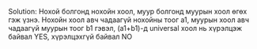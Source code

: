 Solution: Нохой болгонд нохойн хоол, муур болгонд муурын хоол өгөх гэж үзнэ. Нохойн хоол авч чадаагүй нохойны тоог a1, муурын хоол авч чадаагүй муурын тоог b1 гэвэл, (a1+b1)-д universal хоол нь хүрэлцэж байвал YES, хүрэлцэхгүй байвал NO